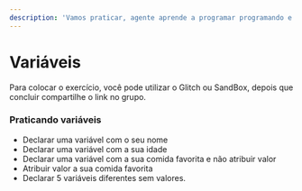 ```yaml
---
description: 'Vamos praticar, agente aprende a programar programando e fazendo exercício.'
---
```


# Variáveis

Para colocar o exercício, você pode utilizar o Glitch ou SandBox, depois que concluir compartilhe o link no grupo.

### Praticando variáveis

* Declarar uma variável com o seu nome
* Declarar uma variável com a sua idade
* Declarar uma variável com a sua comida favorita e não atribuir valor
* Atribuir valor a sua comida favorita
* Declarar 5 variáveis diferentes sem valores.



